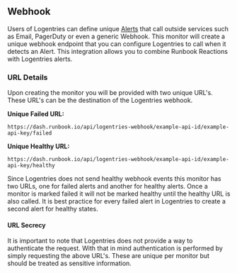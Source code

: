 ## Webhook

Users of Logentries can define unique [Alerts](https://logentries.com/doc/tagsalerts/) that call outside services such as Email, PagerDuty or even a generic Webhook. This monitor will create a unique webhook endpoint that you can configure Logentries to call when it detects an Alert. This integration allows you to combine Runbook Reactions with Logentries alerts.

### URL Details

Upon creating the monitor you will be provided with two unique URL's. These URL's can be the destination of the Logentries webhook.

**Unique Failed URL:**

    https://dash.runbook.io/api/logentries-webhook/example-api-id/example-api-key/failed

**Unique Healthy URL:**

    https://dash.runbook.io/api/logentries-webhook/example-api-id/example-api-key/healthy

Since Logentries does not send healthy webhook events this monitor has two URLs, one for failed alerts and another for healthy alerts. Once a monitor is marked failed it will not be marked healthy until the healthy URL is also called. It is best practice for every failed alert in Logentries to create a second alert for healthy states.

#### URL Secrecy

It is important to note that Logentries does not provide a way to authenticate the request. With that in mind authentication is performed by simply requesting the above URL's. These are unique per monitor but should be treated as sensitive information.

